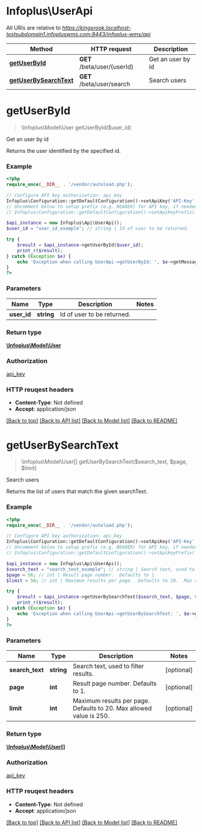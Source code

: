# Infoplus\UserApi

All URIs are relative to *https://kingsrook.localhost-testsubdomain1.infopluswms.com:8443/infoplus-wms/api*

Method | HTTP request | Description
------------- | ------------- | -------------
[**getUserById**](UserApi.md#getUserById) | **GET** /beta/user/{userId} | Get an user by id
[**getUserBySearchText**](UserApi.md#getUserBySearchText) | **GET** /beta/user/search | Search users


# **getUserById**
> \Infoplus\Model\User getUserById($user_id)

Get an user by id

Returns the user identified by the specified id.

### Example 
```php
<?php
require_once(__DIR__ . '/vendor/autoload.php');

// Configure API key authorization: api_key
Infoplus\Configuration::getDefaultConfiguration()->setApiKey('API-Key', 'YOUR_API_KEY');
// Uncomment below to setup prefix (e.g. BEARER) for API key, if needed
// Infoplus\Configuration::getDefaultConfiguration()->setApiKeyPrefix('API-Key', 'BEARER');

$api_instance = new Infoplus\Api\UserApi();
$user_id = "user_id_example"; // string | Id of user to be returned.

try { 
    $result = $api_instance->getUserById($user_id);
    print_r($result);
} catch (Exception $e) {
    echo 'Exception when calling UserApi->getUserById: ', $e->getMessage(), "\n";
}
?>
```

### Parameters

Name | Type | Description  | Notes
------------- | ------------- | ------------- | -------------
 **user_id** | **string**| Id of user to be returned. | 

### Return type

[**\Infoplus\Model\User**](User.md)

### Authorization

[api_key](../README.md#api_key)

### HTTP reuqest headers

 - **Content-Type**: Not defined
 - **Accept**: application/json

[[Back to top]](#) [[Back to API list]](../README.md#documentation-for-api-endpoints) [[Back to Model list]](../README.md#documentation-for-models) [[Back to README]](../README.md)

# **getUserBySearchText**
> \Infoplus\Model\User[] getUserBySearchText($search_text, $page, $limit)

Search users

Returns the list of users that match the given searchText.

### Example 
```php
<?php
require_once(__DIR__ . '/vendor/autoload.php');

// Configure API key authorization: api_key
Infoplus\Configuration::getDefaultConfiguration()->setApiKey('API-Key', 'YOUR_API_KEY');
// Uncomment below to setup prefix (e.g. BEARER) for API key, if needed
// Infoplus\Configuration::getDefaultConfiguration()->setApiKeyPrefix('API-Key', 'BEARER');

$api_instance = new Infoplus\Api\UserApi();
$search_text = "search_text_example"; // string | Search text, used to filter results.
$page = 56; // int | Result page number.  Defaults to 1.
$limit = 56; // int | Maximum results per page.  Defaults to 20.  Max allowed value is 250.

try { 
    $result = $api_instance->getUserBySearchText($search_text, $page, $limit);
    print_r($result);
} catch (Exception $e) {
    echo 'Exception when calling UserApi->getUserBySearchText: ', $e->getMessage(), "\n";
}
?>
```

### Parameters

Name | Type | Description  | Notes
------------- | ------------- | ------------- | -------------
 **search_text** | **string**| Search text, used to filter results. | [optional] 
 **page** | **int**| Result page number.  Defaults to 1. | [optional] 
 **limit** | **int**| Maximum results per page.  Defaults to 20.  Max allowed value is 250. | [optional] 

### Return type

[**\Infoplus\Model\User[]**](User.md)

### Authorization

[api_key](../README.md#api_key)

### HTTP reuqest headers

 - **Content-Type**: Not defined
 - **Accept**: application/json

[[Back to top]](#) [[Back to API list]](../README.md#documentation-for-api-endpoints) [[Back to Model list]](../README.md#documentation-for-models) [[Back to README]](../README.md)

